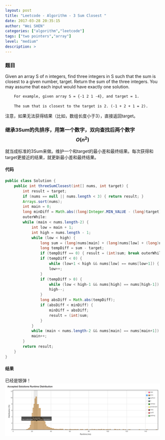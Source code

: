 ```yaml
---
layout: post
title: "Leetcode - Algorithm - 3 Sum Closest "
date: 2017-03-28 20:35:15
author: "Wei SHEN"
categories: ["algorithm","leetcode"]
tags: ["two pointers","array"]
level: "medium"
description: >
---
```


### 题目
Given an array S of n integers, find three integers in S such that the sum is closest to a given number, target. Return the sum of the three integers. You may assume that each input would have exactly one solution.
```
    For example, given array S = {-1 2 1 -4}, and target = 1.

    The sum that is closest to the target is 2. (-1 + 2 + 1 = 2).
```

注意，如果无法获得结果（比如，数组长度小于3），直接返回target。

### 继承3Sum的先排序，用第一个数字，双向查找后两个数字 $$O(n^2)$$
就当成标准的3Sum来做。维护一个和target的最小差和最终结果。每次获得和target更接近的结果，就更新最小差和最终结果。

#### 代码
```java
public class Solution {
    public int threeSumClosest(int[] nums, int target) {
        int result = target;
        if (nums == null || nums.length < 3) { return result; }
        Arrays.sort(nums);
        int main = 0;
        long minDiff = Math.abs((long)Integer.MIN_VALUE - (long)target);
        outerWhile:
        while (main < nums.length-2) {
            int low = main + 1;
            int high = nums.length - 1;
            while (low < high) {
                long sum = (long)nums[main] + (long)nums[low] + (long)nums[high];
                long tempDiff = sum - target;
                if (tempDiff == 0) { result = (int)sum; break outerWhile; }
                if (tempDiff < 0) {
                    while (low+1 < high && nums[low] == nums[low+1]) { low++; }
                    low++;
                }
                if (tempDiff > 0) {
                    while (low < high-1 && nums[high] == nums[high-1]) { high--; }
                    high--;
                }
                long absDiff = Math.abs(tempDiff);
                if (absDiff < minDiff) {
                    minDiff = absDiff;
                    result = (int)sum;
                }
            }
            while (main < nums.length-2 && nums[main] == nums[main+1]) { main++; }
            main++;
        }
        return result;
    }
}
```

#### 结果
已经是银弹！
![3-sum-closest-1](/images/leetcode/3-sum-closest-1.png)

